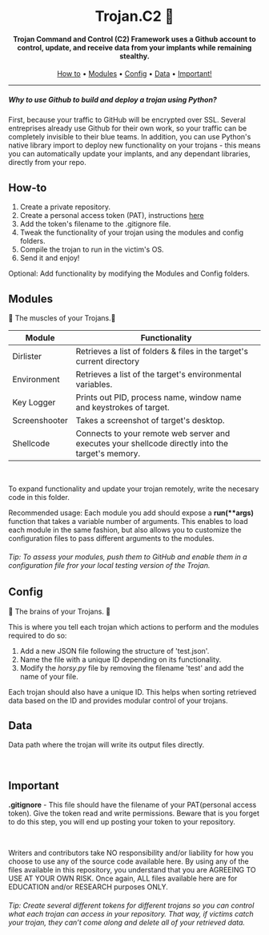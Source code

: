 <h1 align="center"> Trojan.C2 🐎</h1>
<h4 align="center">Trojan Command and Control (C2) Framework uses a Github account to control, update, and receive data from your implants while remaining stealthy.</h4>

<p align="center">
  <a href="#How-to">How to</a> •
  <a href="#Modules">Modules</a> •
  <a href="#Config">Config</a> •
  <a href="#Data">Data</a> •
  <a href="#Important">Important!</a>
</p>

___

<h5>Why to use Github to build and deploy a trojan using Python?</h5>
First, because your traffic to GitHub will be encrypted over SSL. Several entreprises already use Github for their own work, so your traffic can be completely invisible to their blue teams. 
In addition, you can use Python's native library import to deploy new functionality on your trojans - this means you can automatically update your implants, and any dependant libraries, directly from your repo.

## How-to

1. Create a private repository.
2. Create a personal access token (PAT), instructions [here](https://help.github.com/en/github/authenticating-to-github/creating-a-personal-access-token-for-the-command-line/)
3. Add the token's filename to the .gitignore file.
4. Tweak the functionality of your trojan using the modules and config folders.
5. Compile the trojan to run in the victim's OS.
6. Send it and enjoy!

<p>Optional: Add functionality by modifying the Modules and Config folders.</p>

## Modules

💪 The muscles of your Trojans.💪 <br />

<table>
<thead>
<tr>
<th>Module</th>
<th>Functionality</th>
</tr>
</thead>
<tbody>
<tr>
<td>Dirlister</td>
<td>Retrieves a list of folders & files in the target's current directory</td>
</tr>
<tr>
<td>Environment</td>
<td>Retrieves a list of the target's environmental variables. </td>
</tr>
<tr>
<td>Key Logger</td>
<td>Prints out PID, process name, window name and keystrokes of target.</td>
</tr>
<tr>  
<td>Screenshooter</td>
<td>Takes a screenshot of target's desktop. </td>
</tr>
<tr>  
<td>Shellcode</td>
<td>Connects to your remote web server and executes your shellcode directly into the target's memory.</td>
</tr>
</tbody>
</table>
 <br />
<p>To expand functionality and update your trojan remotely, write the necesary code in this folder. </p>
<p>Recommended usage: 
  Each module you add should expose a <strong>run(**args)</strong> function that takes a variable number of arguments. 
This enables to load each module in the same fashion, but also allows you to customize the configuration
files to pass different arguments to the modules. </p>

<h6> Tip: To assess your modules, push them to GitHub and enable them in a configuration file fror your local testing version of the Trojan.</h6> 

## Config

🧠 The brains of your Trojans. 🧠  <br />
<p>This is where you tell each trojan which actions to perform and the modules required to do so:<br />

1. Add a new JSON file following the structure of 'test.json'.
2. Name the file with a unique ID depending on its functionality. 
3. Modify the *horsy.py* file by removing the filename 'test' and add the name of your file. 

</p>
Each trojan should also have a unique ID. This helps when sorting retrieved data based on the ID and provides modular
control of your trojans. 

## Data

Data path where the trojan will write its output files directly. 

<br>

## Important

<p>
<strong>.gitignore</strong>
- This file should have the filename of your PAT(personal access token). Give the token read and write permissions. Beware that is you forget to do this step, you will end up posting your token to your repository.
</p>
<br />
<p>
Writers and contributors take NO responsibility and/or liability for how you choose to use any of the source code available here. By using any of the files available in this repository, you understand that you are AGREEING TO USE AT YOUR OWN RISK. Once again, ALL files available here are for EDUCATION and/or RESEARCH purposes ONLY.
</p>

<h6> Tip: Create several different tokens for different trojans so you can control what each trojan can access in your repository. That way, if victims catch your trojan, they can’t come along and delete all of your retrieved data.</h6> 
